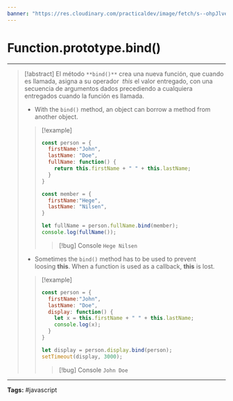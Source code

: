 ```yaml
---
banner: "https://res.cloudinary.com/practicaldev/image/fetch/s--ohpJlve1--/c_imagga_scale,f_auto,fl_progressive,h_420,q_auto,w_1000/https://res.cloudinary.com/drquzbncy/image/upload/v1586605549/javascript_banner_sxve2l.jpg"
---
```

# Function.prototype.bind()
<hr> 

> [!abstract]
> El método `**bind()**` crea una nueva función, que cuando es llamada, asigna a su operador  _this_ el valor entregado, con una secuencia de argumentos dados precediendo a cualquiera entregados cuando la función es llamada.
> 
> * With the `bind()` method, an object can borrow a method from another object.
> 
> > [!example]
> > 
> > ```js
> > const person = {
> >   firstName:"John",
> >   lastName: "Doe",
> >   fullName: function() {
> >     return this.firstName + " " + this.lastName;
> >   }
> > }
> > 
> > const member = {
> >   firstName:"Hege",
> >   lastName: "Nilsen",
> > }
> > 
> > let fullName = person.fullName.bind(member);
> > console.log(fullName());
> > ```
> > 
> > > [!bug] Console
> > > <code>Hege Nilsen</code>
> > 
> 
> * Sometimes the `bind()` method has to be used to prevent loosing **this**. When a function is used as a callback, **this** is lost.
> 
> > [!example]
> > 
> > ```js
> > const person = {
> >   firstName:"John",
> >   lastName: "Doe",
> >   display: function() {
> >     let x = this.firstName + " " + this.lastName;
> >     console.log(x);
> >   }
> > }
> > 
> > let display = person.display.bind(person);
> > setTimeout(display, 3000);
> > ```
> > 
> > > [!bug] Console
> > > <code>John Doe</code>
> > 
> 

<hr>
<b>Tags:</b> #javascript 